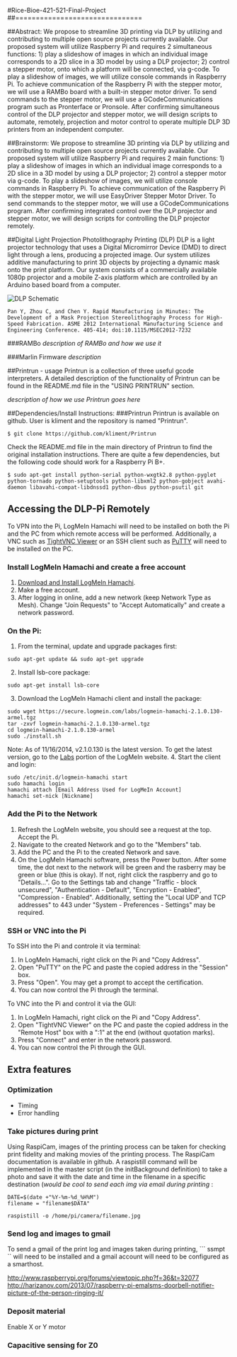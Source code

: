 #Rice-Bioe-421-521-Final-Project
##===============================

##Abstract:
We propose to streamline 3D printing via DLP by utilizing and contributing to multiple open source projects currently available. Our proposed system will utilize Raspberry Pi and requires 2 simultaneous functions: 1) play a slideshow of images in which an individual image corresponds to a 2D slice in a 3D model by using a DLP projector; 2) control a stepper motor, onto which a platform will be connected, via g-code. To play a slideshow of images, we will utilize console commands in Raspberry Pi. To achieve communication of the Raspberry Pi with the stepper motor, we will use a RAMBo board with a built-in stepper motor driver. To send commands to the stepper motor, we will use a GCodeCommunications program such as Pronterface or Pronsole. After confirming simultaneous control of the DLP projector and stepper motor, we will design scripts to automate, remotely, projection and motor control to operate multiple DLP 3D printers from an independent computer.

##Brainstorm:
We propose to streamline 3D printing via DLP by utilizing and contributing to multiple open source projects currently available. Our proposed system will utilize Raspberry Pi and requires 2 main functions: 1) play a slideshow of images in which an individual image corresponds to a 2D slice in a 3D model by using a DLP projector; 2) control a stepper motor via g-code. To play a slideshow of images, we will utilize console commands in Raspberry Pi. To achieve communication of the Raspberry Pi with the stepper motor, we will use EasyDriver Stepper Motor Driver. To send commands to the stepper motor, we will use a GCodeCommunications program. After confirming integrated control over the DLP projector and stepper motor, we will design scripts for controlling the DLP projector remotely.

##Digital Light Projection Photolithography Printing (DLP)
DLP is a light projector technology that uses a Digital Micromirror Device (DMD) to direct light through a lens, producing a projected image. Our system utilizes additive manufacturing to print 3D objects by projecting a dynamic mask onto the print platform. Our system consists of a commercially available 1080p projector and a mobile Z-axis platform which are controlled by an Arduino based board from a computer. 

![DLP Schematic](http://i.imgur.com/rgtHdga.png)
```
Pan Y, Zhou C, and Chen Y. Rapid Manufacturing in Minutes: The Development of a Mask Projection Stereolithography Process for High-Speed Fabrication. ASME 2012 International Manufacturing Science and Engineering Conference. 405-414; doi:10.1115/MSEC2012-7232
```

###RAMBo
*description of RAMBo and how we use it*

###Marlin Firmware
*description*

##Printrun - usage
Printrun is a collection of three useful gcode interpreters. A detailed description of the functionality of Printrun can be found in the README.md file in the "USING PRINTRUN" section. 

*description of how we use Printrun goes here*


##Dependencies/Install Instructions:
###Printrun
Printrun is available on github. User is kliment and the repository is named "Printrun".

```
$ git clone https://github.com/kliment/Printrun
```

Check the README.md file in the main directory of Printrun to find the original installation instructions.  There are quite a few dependencies, but the following code should work for a Raspberry Pi B+.

```
$ sudo apt-get install python-serial python-wxgtk2.8 python-pyglet python-tornado python-setuptools python-libxml2 python-gobject avahi-daemon libavahi-compat-libdnssd1 python-dbus python-psutil git
```

## Accessing the DLP-Pi Remotely
To VPN into the Pi, LogMeIn Hamachi will need to be installed on both the Pi and the PC from which remote access will be performed. Additionally, a VNC such as [TightVNC Viewer](http://www.tightvnc.com/download.php) or an SSH client such as [PuTTY](http://www.chiark.greenend.org.uk/~sgtatham/putty/download.html) will need to be installed on the PC.

### Install LogMeIn Hamachi and create a free account
1. [Download and Install LogMeIn Hamachi](https://secure.logmein.com/products/hamachi/).
2. Make a free account.
3. After logging in online, add a new network (keep Network Type as Mesh). Change "Join Requests" to "Accept Automatically" and create a network password. 

### On the Pi:
1. From the terminal, update and upgrade packages first:
```
sudo apt-get update && sudo apt-get upgrade
```

2.  Install lsb-core package:
```
sudo apt-get install lsb-core
```

3. Download the LogMeIn Hamachi client and install the package:
```
sudo wget https://secure.logmein.com/labs/logmein-hamachi-2.1.0.130-armel.tgz
tar -zxvf logmein-hamachi-2.1.0.130-armel.tgz
cd logmein-hamachi-2.1.0.130-armel
sudo ./install.sh
```
Note: As of 11/16/2014, v2.1.0.130 is the latest version. To get the latest version, go to the [Labs](https://secure.logmein.com/US/labs/#HamachiforLinux) portion of the LogMeIn website. 
4. Start the client and login:
```
sudo /etc/init.d/logmein-hamachi start
sudo hamachi login
hamachi attach [Email Address Used for LogMeIn Account]
hamachi set-nick [Nickname]
```

### Add the Pi to the Network
1. Refresh the LogMeIn website, you should see a request at the top. Accept the Pi.
2. Navigate to the created Network and go to the "Members" tab.
3. Add the PC and the Pi to the created Network and save.
4. On the LogMeIn Hamachi software, press the Power button. After some time, the dot next to the network will be green and the rasberry may be green or blue (this is okay). If not, right click the raspberry and go to "Details...". Go to the Settings tab and change "Traffic - block unsecured", "Authentication - Default", "Encryption - Enabled", "Compression - Enabled". Additionally, setting the "Local UDP and TCP addresses" to 443 under "System - Preferences - Settings" may be required.

### SSH or VNC into the Pi
To SSH into the Pi and controle it via terminal:

1. In LogMeIn Hamachi, right click on the Pi and "Copy Address".
2. Open "PuTTY" on the PC and paste the copied address in the "Session" box.
3. Press "Open". You may get a prompt to accept the certification.
4. You can now control the Pi through the terminal.

To VNC into the Pi and control it via the GUI:
1. In LogMeIn Hamachi, right click on the Pi and "Copy Address".
2. Open "TightVNC Viewer" on the PC and paste the copied address in the "Remote Host" box with a ":1" at the end (without quotation marks). 
3. Press "Connect" and enter in the network password.
4. You can now control the Pi through the GUI.

## Extra features
### Optimization
* Timing
* Error handling


### Take pictures during print
Using RaspiCam, images of the printing process can be taken for checking print fidelity and making movies of the printing process. The RaspiCam documentation is available in github. A raspistill command will be implemented in the master script (in the initBackground definition) to take a photo and save it with the date and time in the filename in a specific destination (*would be cool to send each img via email during printing* :

```
DATE=$(date +"%Y-%m-%d_%H%M")
filename = "filename$DATA"

raspistill -o /home/pi/camera/filename.jpg

```

### Send log and images to gmail
To send a gmail of the print log and images taken during printing, ``` ssmpt `` will need to be installed and a gmail account will need to be configured as a smarthost.

http://www.raspberrypi.org/forums/viewtopic.php?f=36&t=32077
http://harizanov.com/2013/07/raspberry-pi-emalsms-doorbell-notifier-picture-of-the-person-ringing-it/

### Deposit material
Enable X or Y motor

### Capacitive sensing for Z0
